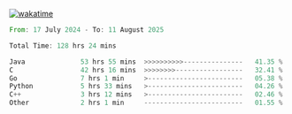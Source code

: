[![wakatime](https://wakatime.com/badge/user/5970ac98-85fb-4bfd-a7d8-142e7d5bd274.svg)](https://wakatime.com/@5970ac98-85fb-4bfd-a7d8-142e7d5bd274)

<!--START_SECTION:waka-->

```rust
From: 17 July 2024 - To: 11 August 2025

Total Time: 128 hrs 24 mins

Java              53 hrs 55 mins  >>>>>>>>>>---------------   41.35 %
C                 42 hrs 16 mins  >>>>>>>>-----------------   32.41 %
Go                7 hrs 1 min     >------------------------   05.38 %
Python            5 hrs 33 mins   >------------------------   04.26 %
C++               3 hrs 12 mins   >------------------------   02.46 %
Other             2 hrs 1 min     -------------------------   01.55 %
```

<!--END_SECTION:waka-->
